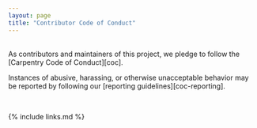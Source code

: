 ```yaml
---
layout: page
title: "Contributor Code of Conduct"
---
```

<br>
As contributors and maintainers of this project,
we pledge to follow the [Carpentry Code of Conduct][coc].

Instances of abusive, harassing, or otherwise unacceptable behavior
may be reported by following our [reporting guidelines][coc-reporting].

<br>

{% include links.md %}

